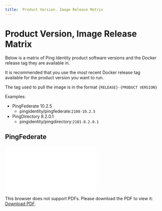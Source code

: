 ```yaml
---
title:  Product Version, Image Release Matrix
---
```

# Product Version, Image Release Matrix

Below is a matrix of Ping Identity product software versions and the Docker release tag they are available in.

It is recommended that you use the most recent Docker release tag available for the product version you want to run.

The tag used to pull the image is in the format `{RELEASE}-{PRODUCT VERSION}`

Examples:

* PingFederate 10.2.5
    * pingidentity/pingfederate:`2108-10.2.5`
* PingDirectory 8.2.0.1
    * pingidentity/pingdirectory:`2101-8.2.0.1`

## PingFederate

<object data="../../images/productVersionsAndImageTags.pdf" type="application/pdf" width="100%" height="1000px">
    <embed src="../../images/productVersionsAndImageTags.pdf">
        <p>This browser does not support PDFs. Please download the PDF to view it: <a href="../../images/productVersionsAndImageTags.pdf">Download PDF</a>.</p>
    </embed>
</object>


